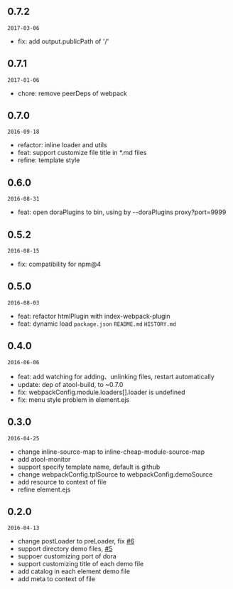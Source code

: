 ## 0.7.2

`2017-03-06`

- fix: add output.publicPath of '/'

## 0.7.1

`2017-01-06`

- chore: remove peerDeps of webpack

## 0.7.0

`2016-09-18`

- refactor: inline loader and utils
- feat: support customize file title in *.md files
- refine: template style

## 0.6.0

`2016-08-31`

- feat: open doraPlugins to bin, using by --doraPlugins proxy?port=9999


## 0.5.2

`2016-08-15`

- fix: compatibility for npm@4

## 0.5.0

`2016-08-03`

- feat: refactor htmlPlugin with index-webpack-plugin
- feat: dynamic load `package.json` `README.md` `HISTORY.md`


## 0.4.0

`2016-06-06`

- feat: add watching for adding、unlinking files, restart automatically
- update: dep of atool-build, to ~0.7.0
- fix: webpackConfig.module.loaders[].loader is undefined
- fix: menu style problem in element.ejs


## 0.3.0

`2016-04-25`

- change inline-source-map to inline-cheap-module-source-map
- add atool-monitor
- support specify template name, default is github
- change webpackConfig.tplSource to webpackConfig.demoSource
- add resource to context of file
- refine element.ejs

## 0.2.0

`2016-04-13`

- change postLoader to preLoader, fix [#6](https://github.com/ant-tool/atool-doc/issues/6)
- support directory demo files, [#5](https://github.com/ant-tool/atool-doc/issues/5)
- suppoer customizing port of dora
- support customizing title of each demo file
- add catalog in each element demo file
- add meta to context of file
